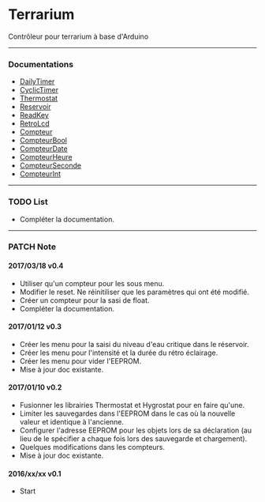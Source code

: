 Terrarium
===================
Contrôleur pour terrarium à base d'Arduino

-------------

### Documentations
* [DailyTimer](https://github.com/artnod78/Terrarium/blob/master/libraries/DailyTimer)
* [CyclicTimer](https://github.com/artnod78/Terrarium/blob/master/libraries/CyclicTimer)
* [Thermostat](https://github.com/artnod78/Terrarium/blob/master/libraries/Thermostat)
* [Reservoir](https://github.com/artnod78/Terrarium/blob/master/libraries/Reservoir)
* [ReadKey](https://github.com/artnod78/Terrarium/blob/master/libraries/ReadKey)
* [RetroLcd](https://github.com/artnod78/Terrarium/blob/master/libraries/RetroLcd)
* [Compteur](https://github.com/artnod78/Terrarium/blob/master/libraries/Compteur)
* [CompteurBool](https://github.com/artnod78/Terrarium/blob/master/libraries/CompteurBool)
* [CompteurDate](https://github.com/artnod78/Terrarium/blob/master/libraries/CompteurDate)
* [CompteurHeure](https://github.com/artnod78/Terrarium/blob/master/libraries/CompteurHeure)
* [CompteurSeconde](https://github.com/artnod78/Terrarium/blob/master/libraries/CompteurSeconde)
* [CompteurInt](https://github.com/artnod78/Terrarium/blob/master/libraries/CompteurInt)

-------------

### TODO List
* Compléter la documentation.

-------------

### PATCH Note
#### 2017/03/18 v0.4
* Utiliser qu'un compteur pour les sous menu.
* Modifier le reset. Ne réinitiliser que les paramètres qui ont été modifié.
* Créer un compteur pour la sasi de float.
* Compléter la documentation.

#### 2017/01/12 v0.3
* Créer les menu pour la saisi du niveau d'eau critique dans le réservoir.
* Créer les menu pour l'intensité et la durée du rétro éclairage.
* Créer les menu pour vider l'EEPROM.
* Mise à jour doc existante.

#### 2017/01/10 v0.2
* Fusionner les librairies Thermostat et Hygrostat pour en faire qu'une.
* Limiter les sauvegardes dans l'EEPROM dans le cas où la nouvelle valeur et identique à l'ancienne.
* Configurer l'adresse EEPROM pour les objets lors de sa déclaration (au lieu de le spécifier a chaque fois lors des sauvegarde et chargement).
* Quelques modifications dans les compteurs.
* Mise à jour doc existante.

#### 2016/xx/xx v0.1
* Start
